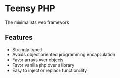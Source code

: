 # Teensy PHP

The minimalists web framework

## Features
- Strongly typed
- Avoids object oriented programming encapsulation
- Favor arrays over objects
- Favor vanilla php over a library
- Easy to inject or replace functionality

